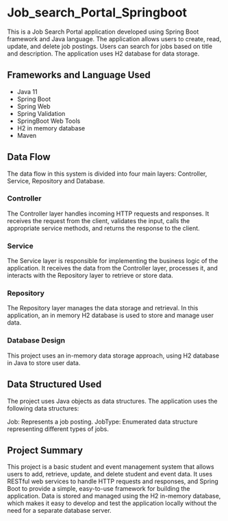 # Job_search_Portal_Springboot

This is a Job Search Portal application developed using Spring Boot framework and Java language. The application allows users to create, read, update, and delete job postings. Users can search for jobs based on title and description. The application uses H2 database for data storage.

## Frameworks and Language Used

* Java 11 
* Spring Boot
* Spring Web
* Spring Validation
* SpringBoot Web Tools
* H2 in memory database
* Maven

## Data Flow

The data flow in this system is divided into four main layers: Controller, Service, Repository and Database.

### Controller

The Controller layer handles incoming HTTP requests and responses. It receives the request from the client, validates the input, calls the appropriate service methods, and returns the response to the client.

### Service

The Service layer is responsible for implementing the business logic of the application. It receives the data from the Controller layer, processes it, and interacts with the Repository layer to retrieve or store data.

### Repository
The Repository layer manages the data storage and retrieval. In this application, an in memory H2 database is used to store and manage user data.

### Database Design
This project uses an in-memory data storage approach, using H2 database in Java to store user data.

## Data Structured Used
The project uses Java objects as data structures. The application uses the following data structures:

Job: Represents a job posting.
JobType: Enumerated data structure representing different types of jobs.



## Project Summary

This project is a basic student and event management system that allows users to add, retrieve, update, and delete student and event data. It uses RESTful web services to handle HTTP requests and responses, and Spring Boot to provide a simple, easy-to-use framework for building the application. Data is stored and managed using the H2 in-memory database, which makes it easy to develop and test the application locally without the need for a separate database server.
